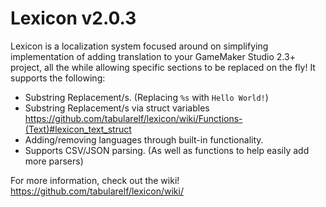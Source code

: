 # Lexicon v2.0.3

Lexicon is a localization system focused around on simplifying implementation of adding translation to your GameMaker Studio 2.3+ project, all the while allowing specific sections to be replaced on the fly!
It supports the following:

* Substring Replacement/s. (Replacing `%s` with `Hello World!`)
* Substring Replacement/s via struct variables https://github.com/tabularelf/lexicon/wiki/Functions-(Text)#lexicon_text_struct
* Adding/removing languages through built-in functionality.
* Supports CSV/JSON parsing. (As well as functions to help easily add more parsers)

For more information, check out the wiki! https://github.com/tabularelf/lexicon/wiki/
